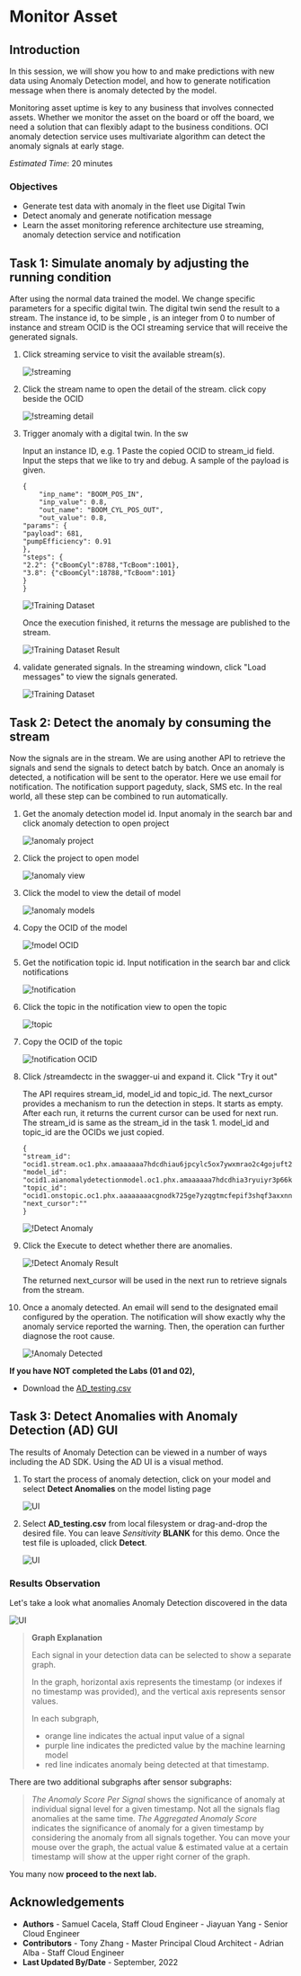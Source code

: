 # Monitor Asset

## Introduction

In this session, we will show you how to and make predictions with new data using Anomaly Detection model, and how to generate notification message when there is anomaly detected by the model.

Monitoring asset uptime is key to any business that involves connected assets. Whether we monitor the asset on the board or off the board, we need a solution that can flexibly adapt to the business conditions. OCI anomaly detection service uses multivariate algorithm can detect the anomaly signals at early stage.

*Estimated Time*: 20 minutes

### Objectives

* Generate test data with anomaly in the fleet use Digital Twin
* Detect anomaly and generate notification message
* Learn the asset monitoring reference architecture use streaming, anomaly detection service and notification

## Task 1: Simulate anomaly by adjusting the running condition

After using the normal data trained the model. We change specific parameters for a specific digital twin. The digital twin send the result to a stream. The instance id, to be simple , is an integer from 0 to number of instance and stream OCID is the OCI streaming service that will receive the generated signals.

1. Click streaming service to visit the available stream(s).

 	 ![!streaming](./images/streaming.png)

2. Click the stream name to open the detail of the stream. click copy beside the OCID

  	![!streaming detail](./images/streaming-ocid.png)

3. Trigger anomaly with a digital twin. In the sw

	Input an instance ID, e.g. 1
	Paste the copied OCID to stream_id field.
	Input the steps that we like to try and debug. A sample of the payload is given.

	```
	{
		"inp_name": "BOOM_POS_IN",
		"inp_value": 0.8,
		"out_name": "BOOM_CYL_POS_OUT",
		"out_value": 0.8,
	"params": {
	"payload": 681,
	"pumpEfficiency": 0.91
	},
	"steps": {
	"2.2": {"cBoomCyl":8788,"TcBoom":1001},
	"3.8": {"cBoomCyl":18788,"TcBoom":101}
	}
	}

	```
	![!Training Dataset](./images/trigger-anomaly.png)

	Once the execution finished, it returns the message are published to the stream.

	![!Training Dataset Result](./images/trigger-anomaly-res.png)


4. validate generated signals. In the streaming windown, click "Load messages" to view the signals generated.

	![!Training Dataset](./images/streaming-validation.png)


## Task 2: Detect the anomaly by consuming the stream

Now the signals are in the stream. We are using another API to retrieve the signals and send the signals to detect batch by batch. Once an anomaly is detected, a notification will be sent to the operator. Here we use email for notification. The notification support pageduty, slack, SMS etc. In the real world, all these step can be combined to run automatically.

1. Get the anomaly detection model id. Input anomaly in the search bar and click anomaly detection to open project

	![!anomaly project](./images/anomaly-model.png)

2.	Click the project to open model
	
	![!anomaly view](./images/model-project.png)

3.	Click the model to view the detail of model

	![!anomaly models](./images/model-view.png)

4. Copy the OCID of the model

	![!model OCID](./images/model-ocid.png)

6. Get the notification topic id. Input notification in the search bar and click notifications

	![!notification](./images/notification.png)

7.	Click the topic in the notification view to open the topic

	![!topic](./images/notification-view.png)

8.	Copy the OCID of the topic

	![!notification OCID](./images/notification-ocid.png)


9. Click /streamdectc in the swagger-ui and expand it. Click "Try it out"

	The API requires stream\_id, model\_id and topic\_id. The next_cursor provides a mechanism to run the detection in steps. It starts as empty. After each run, it returns the current cursor can be used for next run. The stream\_id is same as the stream\_id in the task 1. model\_id and topic\_id are the OCIDs we just copied.

	```
	{
	"stream_id": "ocid1.stream.oc1.phx.amaaaaaa7hdcdhiau6jpcylc5ox7ywxmrao2c4gojuft2zpg6sprkuj6rpuq",
	"model_id": "ocid1.aianomalydetectionmodel.oc1.phx.amaaaaaa7hdcdhia3ryuiyr3p66kjv3h6hye4fm7e3tbqbpuna6ztba6wjlq",
	"topic_id": "ocid1.onstopic.oc1.phx.aaaaaaaacgnodk725ge7yzqgtmcfepif3shqf3axxnnzvy77iyftmcv6p6kq",
	"next_cursor":""
	}
	```
	![!Detect Anomaly](./images/detect-anomaly.png)

10. Click the Execute to detect whether there are anomalies.

	![!Detect Anomaly Result](./images/detect-anomaly-res.png)

	The returned next_cursor will be used in the next run to retrieve signals from the stream.

11. Once a anomaly detected. An email will send to the designated email configured by the operation. The notification will show exactly why the anomaly service reported the warning. Then, the operation can further diagnose the root cause.

	![!Anomaly Detected](./images/anomaly-detected-notification.png)

**If you have NOT completed the Labs (01 and 02),**
- Download the [AD_testing.csv](https://objectstorage.us-ashburn-1.oraclecloud.com/p/L5-dC68rtjqN_oY1rqMqJs5vRa5Y0Rph12suyFhqaYN_2lvOlOp_vdCBZPh3OcOI/n/orasenatdpltintegration03/b/AD_bucket/o/AD_Testing.csv) 

## Task 3: Detect Anomalies with Anomaly Detection (AD) GUI

The results of Anomaly Detection can be viewed in a number of ways including the AD SDK. Using the AD UI is a visual method.

1. To start the process of anomaly detection, click on your model and select **Detect Anomalies** on the model listing page

	![UI](./images/imageUI1.png " ")

2. Select  **AD_testing.csv** from local filesystem or drag-and-drop the desired file.
	You can leave _Sensitivity_ **BLANK** for this demo. 
	Once the test file is uploaded, click **Detect**.  

	![UI](./images/imageUI2.png " ")

### Results Observation

Let's take a look what anomalies Anomaly Detection discovered in the data

![UI](./images/imageUI3.png " ")

>**Graph Explanation**
>
>Each signal in your detection data can be selected to show a separate graph.
>>
>In the graph, horizontal axis represents the timestamp (or indexes if no timestamp was provided), and the vertical axis represents sensor values.
>
>In each subgraph, 
>- orange line indicates the actual input value of a signal
>- purple line indicates the predicted value by the machine learning model
>- red line indicates anomaly being detected at that timestamp.
>
There are two additional subgraphs after sensor subgraphs:
>
>_The Anomaly Score Per Signal_ shows the significance of anomaly at individual signal level for a given timestamp. Not all the signals flag anomalies at the same time.
>_The Aggregated Anomaly Score_ indicates the significance of anomaly for a given timestamp by considering the anomaly from all signals together.
>You can move your mouse over the graph, the actual value & estimated value at a certain timestamp will show at the upper right corner of the graph.

You many now **proceed to the next lab.**

## Acknowledgements

- **Authors**
      - Samuel Cacela, Staff Cloud Engineer 
      - Jiayuan Yang - Senior Cloud Engineer 
- **Contributors** 
      - Tony Zhang - Master Principal Cloud Architect
      - Adrian Alba - Staff Cloud Engineer
- **Last Updated By/Date** - September, 2022